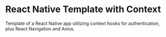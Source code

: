 # React Native Template with Context

Template of a React Native app utilizing context hooks for authentication, plus React Navigation and Axios.
